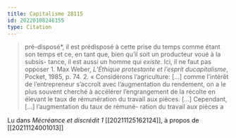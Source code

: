 ```yaml
---
title: Capitalisme 28115
id: 20220108246155
type: Citation
---
```


> pré-disposé*, il est prédisposé à cette prise du temps comme étant son temps et ce, en tant que, bien qu’il soit un producteur voué à la subsis- tance, il est aussi un homme qui *existe*. Ici, il ne faut pas opposer 1. Max Weber, *L’Éthique protestante et l’esprit ducapitalisme*, Pocket, 1985, p. 74. 2. « Considérons l’agriculture: [...] comme l’intérêt de l’entrepreneur s’accroît avec l’augmentation du rendement, on a le plus souvent cherché à accélérer l’engrangement de la récolte en élevant le taux de rémunération du travail aux pièces. [...] Cependant, [...] l’augmentation du taux de rémuné- ration du travail aux pièces a

Lu dans *Mécréance et discrédit 1* [[20211125162124]], à propos de [[20211124001013]]